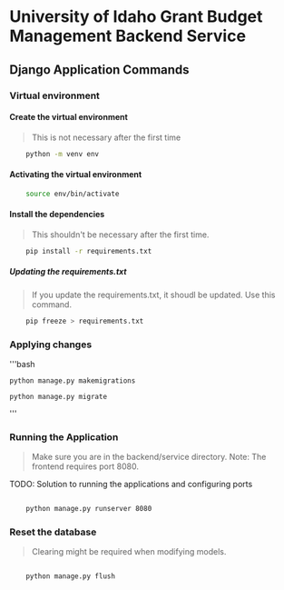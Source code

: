 # University of Idaho Grant Budget Management Backend Service

## Django Application Commands

### Virtual environment

#### Create the virtual environment

> This is not necessary after the first time

```bash
    python -m venv env
```

#### Activating the virtual environment

```bash
    source env/bin/activate
```

#### Install the dependencies

> This shouldn't be necessary after the first time.

```bash
    pip install -r requirements.txt
```

##### Updating the requirements.txt

> If you update the requirements.txt, it shoudl be updated. Use this command. 

```bash 
    pip freeze > requirements.txt
```

### Applying changes

'''bash

    python manage.py makemigrations

    python manage.py migrate

'''

### Running the Application

> Make sure you are in the backend/service directory. Note: The frontend requires port 8080. 

TODO: Solution to running the applications and configuring ports

```bash

    python manage.py runserver 8080

```

### Reset the database

> Clearing might be required when modifying models.

```bash

    python manage.py flush
    
```